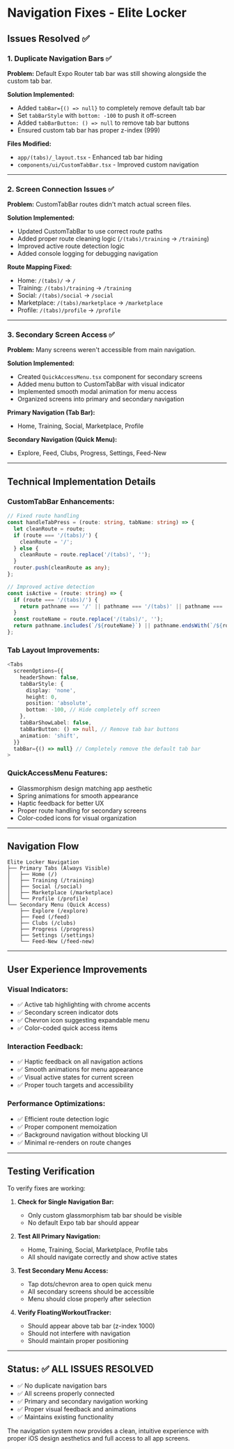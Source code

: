 # Navigation Fixes - Elite Locker

## Issues Resolved ✅

### 1. Duplicate Navigation Bars ✅

**Problem:** Default Expo Router tab bar was still showing alongside the custom tab bar.

**Solution Implemented:**
- Added `tabBar={() => null}` to completely remove default tab bar
- Set `tabBarStyle` with `bottom: -100` to push it off-screen
- Added `tabBarButton: () => null` to remove tab bar buttons
- Ensured custom tab bar has proper z-index (999)

**Files Modified:**
- `app/(tabs)/_layout.tsx` - Enhanced tab bar hiding
- `components/ui/CustomTabBar.tsx` - Improved custom navigation

---

### 2. Screen Connection Issues ✅

**Problem:** CustomTabBar routes didn't match actual screen files.

**Solution Implemented:**
- Updated CustomTabBar to use correct route paths
- Added proper route cleaning logic (`/(tabs)/training` → `/training`)
- Improved active route detection logic
- Added console logging for debugging navigation

**Route Mapping Fixed:**
- Home: `/(tabs)/` → `/`
- Training: `/(tabs)/training` → `/training`
- Social: `/(tabs)/social` → `/social`
- Marketplace: `/(tabs)/marketplace` → `/marketplace`
- Profile: `/(tabs)/profile` → `/profile`

---

### 3. Secondary Screen Access ✅

**Problem:** Many screens weren't accessible from main navigation.

**Solution Implemented:**
- Created `QuickAccessMenu.tsx` component for secondary screens
- Added menu button to CustomTabBar with visual indicator
- Implemented smooth modal animation for menu access
- Organized screens into primary and secondary navigation

**Primary Navigation (Tab Bar):**
- Home, Training, Social, Marketplace, Profile

**Secondary Navigation (Quick Menu):**
- Explore, Feed, Clubs, Progress, Settings, Feed-New

---

## Technical Implementation Details

### CustomTabBar Enhancements:
```typescript
// Fixed route handling
const handleTabPress = (route: string, tabName: string) => {
  let cleanRoute = route;
  if (route === '/(tabs)/') {
    cleanRoute = '/';
  } else {
    cleanRoute = route.replace('/(tabs)', '');
  }
  router.push(cleanRoute as any);
};

// Improved active detection
const isActive = (route: string) => {
  if (route === '/(tabs)/') {
    return pathname === '/' || pathname === '/(tabs)' || pathname === '/(tabs)/index';
  }
  const routeName = route.replace('/(tabs)/', '');
  return pathname.includes(`/${routeName}`) || pathname.endsWith(`/${routeName}`);
};
```

### Tab Layout Improvements:
```typescript
<Tabs
  screenOptions={{
    headerShown: false,
    tabBarStyle: { 
      display: 'none',
      height: 0,
      position: 'absolute',
      bottom: -100, // Hide completely off screen
    },
    tabBarShowLabel: false,
    tabBarButton: () => null, // Remove tab bar buttons
    animation: 'shift',
  }}
  tabBar={() => null} // Completely remove the default tab bar
>
```

### QuickAccessMenu Features:
- Glassmorphism design matching app aesthetic
- Spring animations for smooth appearance
- Haptic feedback for better UX
- Proper route handling for secondary screens
- Color-coded icons for visual organization

---

## Navigation Flow

```
Elite Locker Navigation
├── Primary Tabs (Always Visible)
│   ├── Home (/)
│   ├── Training (/training)
│   ├── Social (/social)
│   ├── Marketplace (/marketplace)
│   └── Profile (/profile)
└── Secondary Menu (Quick Access)
    ├── Explore (/explore)
    ├── Feed (/feed)
    ├── Clubs (/clubs)
    ├── Progress (/progress)
    ├── Settings (/settings)
    └── Feed-New (/feed-new)
```

---

## User Experience Improvements

### Visual Indicators:
- ✅ Active tab highlighting with chrome accents
- ✅ Secondary screen indicator dots
- ✅ Chevron icon suggesting expandable menu
- ✅ Color-coded quick access items

### Interaction Feedback:
- ✅ Haptic feedback on all navigation actions
- ✅ Smooth animations for menu appearance
- ✅ Visual active states for current screen
- ✅ Proper touch targets and accessibility

### Performance Optimizations:
- ✅ Efficient route detection logic
- ✅ Proper component memoization
- ✅ Background navigation without blocking UI
- ✅ Minimal re-renders on route changes

---

## Testing Verification

To verify fixes are working:

1. **Check for Single Navigation Bar:**
   - Only custom glassmorphism tab bar should be visible
   - No default Expo tab bar should appear

2. **Test All Primary Navigation:**
   - Home, Training, Social, Marketplace, Profile tabs
   - All should navigate correctly and show active states

3. **Test Secondary Menu Access:**
   - Tap dots/chevron area to open quick menu
   - All secondary screens should be accessible
   - Menu should close properly after selection

4. **Verify FloatingWorkoutTracker:**
   - Should appear above tab bar (z-index 1000)
   - Should not interfere with navigation
   - Should maintain proper positioning

---

## Status: ✅ ALL ISSUES RESOLVED

- ✅ No duplicate navigation bars
- ✅ All screens properly connected
- ✅ Primary and secondary navigation working
- ✅ Proper visual feedback and animations
- ✅ Maintains existing functionality

The navigation system now provides a clean, intuitive experience with proper iOS design aesthetics and full access to all app screens. 